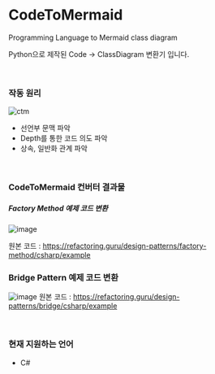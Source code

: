 # CodeToMermaid
Programming Language to Mermaid class diagram

Python으로 제작된 Code -> ClassDiagram 변환기 입니다.

<br/>

### 작동 원리

![ctm](https://user-images.githubusercontent.com/38284097/122893462-51b52500-d381-11eb-9b4c-e7d86c104d67.png)


- 선언부 문맥 파악
- Depth를 통한 코드 의도 파악
- 상속, 일반화 관계 파악


<br/>



### CodeToMermaid 컨버터 결과물



##### Factory Method 예제 코드 변환

![image](https://user-images.githubusercontent.com/38284097/122893360-3ba76480-d381-11eb-98fa-9c5b2787520b.png)

원본 코드 : https://refactoring.guru/design-patterns/factory-method/csharp/example
<br/>


### Bridge Pattern 예제 코드 변환

![image](https://user-images.githubusercontent.com/38284097/122893377-3f3aeb80-d381-11eb-8b5e-e0d41d6751b9.png)
원본 코드 : https://refactoring.guru/design-patterns/bridge/csharp/example

<br/>

### 현재 지원하는 언어

- C#

